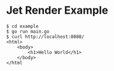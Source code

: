 # Jet Render Example

```shell
$ cd example
$ go run main.go
$ curl http://localhost:8080/
<html>
	<body> 
		<h1>Hello World</h1>
	</body>
</html
```
